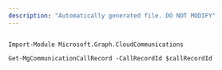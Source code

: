 ```yaml
---
description: "Automatically generated file. DO NOT MODIFY"
---
```


```powershellv1

Import-Module Microsoft.Graph.CloudCommunications

Get-MgCommunicationCallRecord -CallRecordId $callRecordId

```